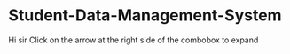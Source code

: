 # Student-Data-Management-System
Hi sir
Click on the arrow at the right side of the combobox to expand 
